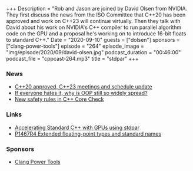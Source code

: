 +++
Description = "Rob and Jason are joined by David Olsen from NVIDIA. They first discuss the news from the ISO Committee that C++20 has been approved and work on C++23 will continue virtually. Then they talk with David about his work on NVIDIA's C++ compiler to run parallel algorithm code on the GPU and a proposal he's working on to introduce 16-bit floats to standard C++."
Date = "2020-09-10"
guests = ["dolsen"]
sponsors = ["clang-power-tools"]
episode = "264"
episode_image = "img/episode/2020/09/david-olsen.jpg"
podcast_duration = "00:46:00"
podcast_file = "cppcast-264.mp3"
title = "stdpar"
+++

### News ###

 - [C++20 approved, C++23 meetings and schedule update](https://herbsutter.com/2020/09/06/c20-approved-c23-meetings-and-schedule-update/)
 - [If everyone hates it, why is OOP still so widely spread?](https://stackoverflow.blog/2020/09/02/if-everyone-hates-it-why-is-oop-still-so-widely-spread/)
 - [New safety rules in C++ Core Check](https://devblogs.microsoft.com/cppblog/new-safety-rules-in-c-core-check/)

### Links ###

 - [Accelerating Standard C++ with GPUs using stdpar](https://developer.nvidia.com/blog/accelerating-standard-c-with-gpus-using-stdpar/?ncid=partn-19574#cid=hpc06_partn_en-us)
 - [P1467R4 Extended floating-point types and standard names](http://www.open-std.org/jtc1/sc22/wg21/docs/papers/2020/p1467r4.html)

### Sponsors ###

- [Clang Power Tools](https://clangpowertools.com/?utm_source=cppcast&utm_medium=podcast&utm_campaign=promo_cppcast)
